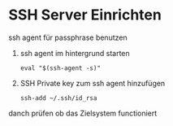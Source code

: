 # SSH Server Einrichten

ssh agent für passphrase benutzen

1. ssh agent im hintergrund starten

    `eval "$(ssh-agent -s)"`

2. SSH Private key zum ssh agent hinzufügen

   `ssh-add ~/.ssh/id_rsa`

danch prüfen ob das Zielsystem functioniert